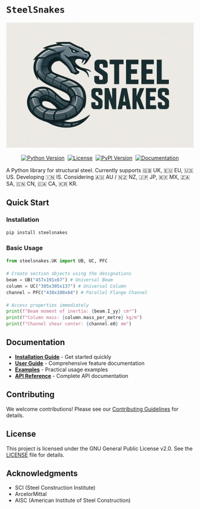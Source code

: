 # `SteelSnakes`

<!-- Centered HTML-image logo -->
![Logo](./logo-4.png)

<div align="center">
  <p>
    <a href="https://python.org"><img src="https://img.shields.io/badge/python-3.11+-blue.svg" alt="Python Version" style="margin: 2px;"/></a>
    <a href="./LICENSE.md"><img src="https://img.shields.io/badge/license-GPLv2-blue.svg" alt="License" style="margin: 2px;"/></a>
    <a href="https://pypi.org/project/steelsnakes/"><img src="https://img.shields.io/pypi/v/steelsnakes.svg" alt="PyPI Version" style="margin: 2px;"/></a>
    <a href="https://steelsnakes.readthedocs.io/"><img src="https://img.shields.io/badge/docs-mkdocs-blue.svg" alt="Documentation" style="margin: 2px;"/></a>
    <!-- <a href="#"><img src="https://img.shields.io/github/actions/workflow/status/steelsnakes/steelsnakes/ci.yml?branch=main" alt="Build Status" style="margin: 2px;</a> -->
  </p>
</div>

A Python library for structural steel.
Currently supports 🇬🇧 UK, 🇪🇺 EU, 🇺🇸 US. Developing 🇮🇳 IS. Considering 🇦🇺 AU / 🇳🇿 NZ, 🇯🇵 JP, 🇲🇽 MX, 🇿🇦 SA, 🇨🇳 CN, 🇨🇦 CA, 🇰🇷 KR.

## Quick Start

### Installation

```bash
pip install steelsnakes
```

### Basic Usage

```python
from steelsnakes.UK import UB, UC, PFC

# Create section objects using the designations
beam = UB("457x191x67") # Universal Beam
column = UC("305x305x137") # Universal Column
channel = PFC("430x100x64") # Parallel Flange Channel

# Access properties immediately
print(f"Beam moment of inertia: {beam.I_yy} cm⁴")
print(f"Column mass: {column.mass_per_metre} kg/m")
print(f"Channel shear center: {channel.e0} mm")
```
## Documentation

- **[Installation Guide](getting-started/installation.md)** - Get started quickly <!-- Relative links -->
- **[User Guide](user-guide/sections.md)** - Comprehensive feature documentation
- **[Examples](examples/basic.md)** - Practical usage examples
- **[API Reference](reference/index.md)** - Complete API documentation

## Contributing

We welcome contributions! Please see our [Contributing Guidelines](contributing.md) for details.

## License

This project is licensed under the GNU General Public License v2.0. See the [LICENSE](https://github.com/waynemaranga/steelsnakes/blob/main/LICENSE.md) file for details.

## Acknowledgments

- SCI (Steel Construction Institute)
- ArcelorMittal
- AISC (American Institute of Steel Construction)